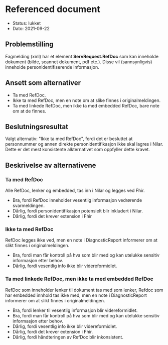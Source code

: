 # Referenced document
- Status: lukket
- Dato: 2021-09-22

## Problemstilling
Fagmelding (xml) har et element **ServRequest.RefDoc** som kan inneholde dokument (bilde, scannet dokument, pdf etc.). Disse vil (sannsynligvis) inneholde personidentifiserende informasjon.

## Ansett som alternativer
- Ta med RefDoc.
- Ikke ta med RefDoc, men en note om at slike finnes i originalmeldingen.
- Ta med linkede RefDoc, men ikke ta med embedded RefDoc, bare note om at de finnes.


## Beslutningsresultat
Valgt alternativ: "Ikke ta med RefDoc", fordi det er besluttet at personnummer og annen direkte personidentifikasjon ikke skal lagres i Nilar. Dette er det mest konsistente alkternativet som oppfyller dette kravet.

## Beskrivelse av alternativene 
### Ta med RefDoc
Alle RefDoc, lenker og embedded, tas inn i Nilar og legges ved Fhir.

- Bra, fordi RefDoc inneholder vesentlig informasjon vedrørende svarmeldingen.
- Dårlig, fordi personidentifikasjon potensielt blir inkludert i Nilar.
- Dårlig, fordi det krever extension i Fhir

### Ikke ta med RefDoc
RefDoc legges ikke ved, men en note i DiagnosticReport informerer om at slikt finnes i originalmeldingen.

- Bra, fordi man får kontroll på hva som blir med og kan utelukke sensitiv informasjon etter behov.
- Dårlig, fordi vesentlig info ikke blir videreformidlet.

### Ta med linkede RefDoc, men ikke ta med embedded RefDoc
RefDoc som inneholder lenker til dokument tas med som lenker, Refdoc som har embedded innhold tas ikke med, men en note i DiagnosticReport informerer om at slikt finnes i originalmeldingen.

- Bra, fordi lenker til vesentlig informasjon blir videreformidlet.
- Bra, fordi man får kontroll på hva som blir med og kan utelukke sensitiv informasjon etter behov.
- Dårlig, fordi vesentlig info ikke blir videreformidlet.
- Dårlig, fordi det krever extension i Fhir.
- Dårlig, fordi håndteringen av RefDoc blir inkonsistent.
